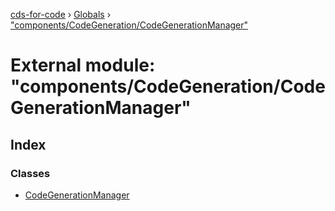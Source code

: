 [cds-for-code](../README.md) › [Globals](../globals.md) › ["components/CodeGeneration/CodeGenerationManager"](_components_codegeneration_codegenerationmanager_.md)

# External module: "components/CodeGeneration/CodeGenerationManager"

## Index

### Classes

* [CodeGenerationManager](../classes/_components_codegeneration_codegenerationmanager_.codegenerationmanager.md)
